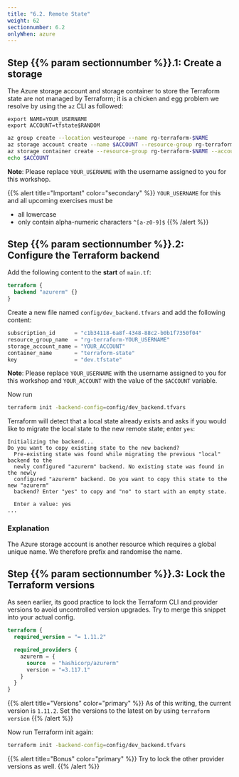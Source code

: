 ```yaml
---
title: "6.2. Remote State"
weight: 62
sectionnumber: 6.2
onlyWhen: azure
---
```



## Step {{% param sectionnumber %}}.1: Create a storage

The Azure storage account and storage container to store the Terraform state are not managed by Terraform; it is a
chicken and egg problem we resolve by using the `az` CLI as followed:
```
export NAME=YOUR_USERNAME
export ACCOUNT=tfstate$RANDOM
```
```bash
az group create --location westeurope --name rg-terraform-$NAME
az storage account create --name $ACCOUNT --resource-group rg-terraform-$NAME
az storage container create --resource-group rg-terraform-$NAME --account-name $ACCOUNT --name terraform-state --public-access off --auth-mode login
echo $ACCOUNT
```

**Note**: Please replace `YOUR_USERNAME` with the username assigned to you for this workshop.

{{% alert title="Important" color="secondary" %}}
`YOUR_USERNAME` for this and all upcoming exercises must be

* all lowercase
* only contain alpha-numeric characters `^[a-z0-9]$`
{{% /alert %}}


## Step {{% param sectionnumber %}}.2: Configure the Terraform backend

Add the following content to the **start** of `main.tf`:
```terraform
terraform {
  backend "azurerm" {}
}
```

Create a new file named `config/dev_backend.tfvars` and add the following content:
```terraform
subscription_id      = "c1b34118-6a8f-4348-88c2-b0b1f7350f04"
resource_group_name  = "rg-terraform-YOUR_USERNAME"
storage_account_name = "YOUR_ACCOUNT"
container_name       = "terraform-state"
key                  = "dev.tfstate"
```

**Note**: Please replace `YOUR_USERNAME` with the username assigned to you for this workshop and `YOUR_ACCOUNT`
with the value of the `$ACCOUNT` variable.

Now run
```bash
terraform init -backend-config=config/dev_backend.tfvars
```

Terraform will detect that a local state already exists and asks if you would like to migrate
the local state to the new remote state; enter `yes`:

```
Initializing the backend...
Do you want to copy existing state to the new backend?
  Pre-existing state was found while migrating the previous "local" backend to the
  newly configured "azurerm" backend. No existing state was found in the newly
  configured "azurerm" backend. Do you want to copy this state to the new "azurerm"
  backend? Enter "yes" to copy and "no" to start with an empty state.

  Enter a value: yes
...
```


### Explanation

The Azure storage account is another resource which requires a global unique name. We therefore prefix and randomise
the name.


## Step {{% param sectionnumber %}}.3: Lock the Terraform versions

As seen earlier, its good practice to lock the Terraform CLI and provider versions
to avoid uncontrolled version upgrades. Try to merge this snippet into your actual config.

```terraform
terraform {
  required_version = "= 1.11.2"

  required_providers {
    azurerm = {
      source  = "hashicorp/azurerm"
      version = "=3.117.1"
    }
  }
}
```

{{% alert title="Versions" color="primary" %}}
As of this writing, the current version is `1.11.2`. Set the versions to the latest on by using `terraform version`
{{% /alert %}}

Now run Terraform init again:
```bash
terraform init -backend-config=config/dev_backend.tfvars
```

{{% alert title="Bonus" color="primary" %}}
Try to lock the other provider versions as well.
{{% /alert %}}
